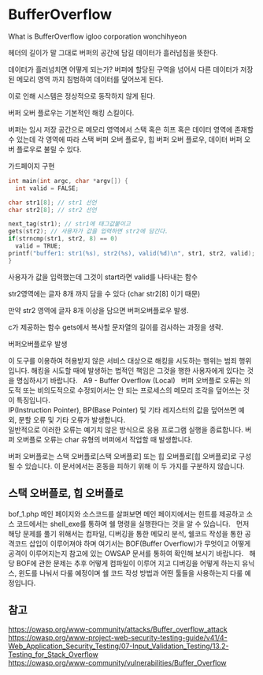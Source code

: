 # BufferOverflow
What is BufferOverflow igloo corporation wonchihyeon

헤더의 길이가 
말 그대로 버퍼의 공간에 담길 데이터가 흘러넘침을 뜻한다.

데이터가 흘러넘치면 어떻게 되는가? 버퍼에 할당된 구역을 넘어서 다른 데이터가 저장된 메모리 영역
까지 침범하여 데이터를 덮어쓰게 된다.

이로 인해 시스템은 정상적으로 동작하지 않게 된다.

버퍼 오버 플로우는 기본적인 해킹 스킬이다.

버퍼는 임시 저장 공간으로 메모리 영역에서 스택 혹은 히프 혹은 데이터 영역에 존재할 수 있는데 각 영역에 따라 스택 버퍼 오버 플로우, 힙 버퍼 오버 플로우, 데이터 버퍼 오버 플로우로 불릴 수 있다.

가드페이지 구현

```c
int main(int argc, char *argv[]) {
  int valid = FALSE;

char str1[8]; // str1 선언
char str2[8]; // str2 선언

next_tag(str1); // str1에 태그값붙이고
gets(str2); // 사용자가 값을 입력하면 str2에 담긴다.
if(strncmp(str1, str2, 8) == 0)
  valid = TRUE;
printf("buffer1: str1(%s), str2(%s), valid(%d)\n", str1, str2, valid);
}
```
사용자가 값을 입력했는데 그것이 start라면 valid를 나타내는 함수

str2영역에는 글자 8개 까지 담을 수 있다 (char str2[8] 이기 때문)

만약 str2 영역에 글자 8개 이상을 담으면 버퍼오버플로우 발생.

c가 제공하는 함수 gets에서 복사할 문자열의 길이를 검사하는 과정을 생략.

버퍼오버플로우 발생

이 도구를 이용하여 허용받지 않은 서비스 대상으로 해킹을 시도하는 행위는 범죄 행위입니다. 해킹을 시도할 때에 발생하는 법적인 책임은 그것을 행한 사용자에게 있다는 것을 명심하시기 바랍니다.
 
A9 - Buffer Overflow (Local)
 
버퍼 오버플로 오류는 의도적 또는 비의도적으로 수정되어서는 안 되는 프로세스의 메모리 조각을 덮어쓰는 것이 특징입니다.          
IP(Instruction Pointer), BP(Base Pointer) 및 기타 레지스터의 값을 덮어쓰면 예외, 분할 오류 및 기타 오류가 발생합니다.           
일반적으로 이러한 오류는 예기치 않은 방식으로 응용 프로그램 실행을 종료합니다. 버퍼 오버플로 오류는 char 유형의 버퍼에서 작업할 때 발생합니다.          

버퍼 오버플로는 스택 오버플로[스택 오버플로] 또는 힙 오버플로[힙 오버플로]로 구성될 수 있습니다. 이 문서에서는 혼동을 피하기 위해 이 두 가지를 구분하지 않습니다.    
## 스택 오버플로, 힙 오버플로

bof_1.php 메인 페이지와 소스코드를 살펴보면 메인 페이지에서는 힌트를 제공하고 소스 코드에서는 shell_exe를 통하여 쉘 명령을 실행한다는 것을 알 수 있습니다.
 
먼저 해당 문제를 풀기 위해서는 컴파일, 디버깅을 통한 메모리 분석, 쉘코드 작성을 통한 공격코드 삽입이 이루어져야 하며 여기서는 BOF(Buffer Overflow)가 무엇이고 어떻게 공격이 이루어지는지 참고에 있는 OWSAP 문서를 통하여 확인해 보시기 바랍니다.
 
해당 BOF에 관한 문제는 추후 어떻게 컴파일이 이루어 지고 디버깅을 어떻게 하는지 유닉스, 윈도를 나눠서 다룰 예정이며 쉘 코드 작성 방법과 어떤 툴들을 사용하는지 다룰 예정입니다.
              
## 참고     
https://owasp.org/www-community/attacks/Buffer_overflow_attack     
https://owasp.org/www-project-web-security-testing-guide/v41/4-Web_Application_Security_Testing/07-Input_Validation_Testing/13.2-Testing_for_Stack_Overflow     
https://owasp.org/www-community/vulnerabilities/Buffer_Overflow     
                    


